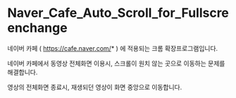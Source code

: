 # Naver_Cafe_Auto_Scroll_for_Fullscreenchange
네이버 카페 ( https://cafe.naver.com/* ) 에 적용되는 크롬 확장프로그램입니다.

네이버 카페에서 동영상 전체화면 이용시, 스크롤이 원치 않는 곳으로 이동하는 문제를 해결합니다.

영상의 전체화면 종료시, 재생되던 영상이 화면 중앙으로 이동합니다.
## 
